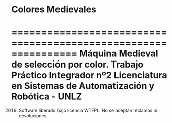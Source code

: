 # Colores Medievales

 ===============================================================
 Máquina Medieval de selección por color.
 Trabajo Práctico Integrador nº2
 Licenciatura en Sistemas de Automatización y Robótica - UNLZ
 ===============================================================


2019. Software liberado bajo licencia WTFPL.
No se aceptan reclamos ni devoluciones.
